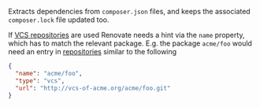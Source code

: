 Extracts dependencies from `composer.json` files, and keeps the associated `composer.lock` file updated too.

If [VCS repositories](https://getcomposer.org/doc/05-repositories.md#vcs) are used Renovate needs a hint via the `name` property, which has to match the relevant package. E.g. the package `acme/foo` would need an entry in [repositories](https://getcomposer.org/doc/04-schema.md#repositories) similar to the following

```json
{
  "name": "acme/foo",
  "type": "vcs",
  "url": "http://vcs-of-acme.org/acme/foo.git"
}
```
